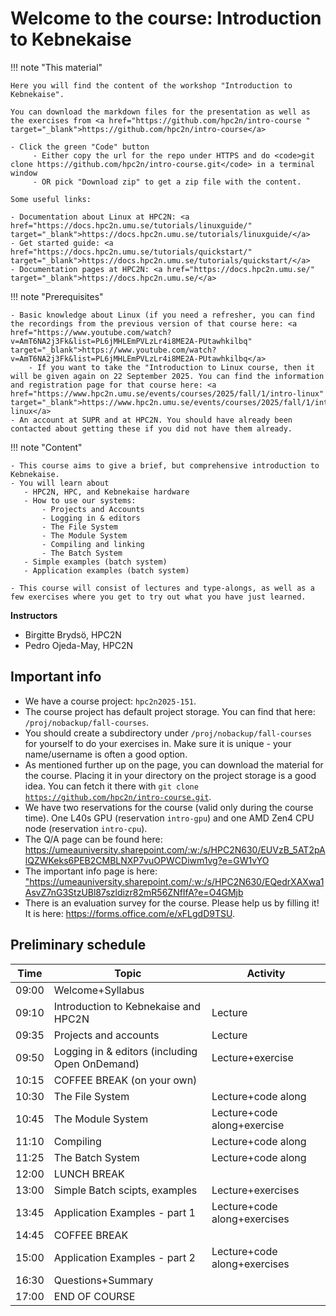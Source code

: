 # Welcome to the course: Introduction to Kebnekaise

!!! note "This material"
   
    Here you will find the content of the workshop "Introduction to Kebnekaise". 

    You can download the markdown files for the presentation as well as the exercises from <a href="https://github.com/hpc2n/intro-course " target="_blank">https://github.com/hpc2n/intro-course</a>

    - Click the green "Code" button
         - Either copy the url for the repo under HTTPS and do <code>git clone https://github.com/hpc2n/intro-course.git</code> in a terminal window
         - OR pick "Download zip" to get a zip file with the content. 
 
    Some useful links: 

    - Documentation about Linux at HPC2N: <a href="https://docs.hpc2n.umu.se/tutorials/linuxguide/" target="_blank">https://docs.hpc2n.umu.se/tutorials/linuxguide/</a>
    - Get started guide: <a href="https://docs.hpc2n.umu.se/tutorials/quickstart/" target="_blank">https://docs.hpc2n.umu.se/tutorials/quickstart/</a>
    - Documentation pages at HPC2N: <a href="https://docs.hpc2n.umu.se/" target="_blank">https://docs.hpc2n.umu.se/</a> 

!!! note "Prerequisites"

    - Basic knowledge about Linux (if you need a refresher, you can find the recordings from the previous version of that course here: <a href="https://www.youtube.com/watch?v=AmT6NA2j3Fk&list=PL6jMHLEmPVLzLr4i8ME2A-PUtawhkilbq" target="_blank">https://www.youtube.com/watch?v=AmT6NA2j3Fk&list=PL6jMHLEmPVLzLr4i8ME2A-PUtawhkilbq</a>
        - If you want to take the "Introduction to Linux course, then it will be given again on 22 September 2025. You can find the information and registration page for that course here: <a href="https://www.hpc2n.umu.se/events/courses/2025/fall/1/intro-linux" target="_blank">https://www.hpc2n.umu.se/events/courses/2025/fall/1/intro-linux</a>
    - An account at SUPR and at HPC2N. You should have already been contacted about getting these if you did not have them already. 

!!! note "Content"
 
    - This course aims to give a brief, but comprehensive introduction to Kebnekaise.
    - You will learn about
       - HPC2N, HPC, and Kebnekaise hardware
       - How to use our systems: 
           - Projects and Accounts 
           - Logging in & editors
           - The File System
           - The Module System
           - Compiling and linking
           - The Batch System
       - Simple examples (batch system)
       - Application examples (batch system)

    - This course will consist of lectures and type-alongs, as well as a few exercises where you get to try out what you have just learned.    

**Instructors**

- Birgitte Brydsö, HPC2N
- Pedro Ojeda-May, HPC2N

## Important info

- We have a course project: ``hpc2n2025-151``.
- The course project has default project storage. You can find that here: ``/proj/nobackup/fall-courses``.
- You should create a subdirectory under ``/proj/nobackup/fall-courses`` for yourself to do your exercises in. Make sure it is unique - your name/username is often a good option.
- As mentioned further up on the page, you can download the material for the course. Placing it in your directory on the project storage is a good idea. You can fetch it there with <code>git clone https://github.com/hpc2n/intro-course.git</code>. 
- We have two reservations for the course (valid only during the course time). One L40s GPU (reservation ``intro-gpu``) and one AMD Zen4 CPU node (reservation ``intro-cpu``). 
- The Q/A page can be found here: <a href="https://umeauniversity.sharepoint.com/:w:/s/HPC2N630/EUVzB_5AT2pAlQZWKeks6PEB2CMBLNXP7vuOPWCDiwm1vg?e=GW1vYO" target="_blank">https://umeauniversity.sharepoint.com/:w:/s/HPC2N630/EUVzB_5AT2pAlQZWKeks6PEB2CMBLNXP7vuOPWCDiwm1vg?e=GW1vYO</a>
- The important info page is here: <a href="https://umeauniversity.sharepoint.com/:w:/s/HPC2N630/EQedrXAXwa1AsvZ7nG3StzUBl87szldizr82mR56ZNfIfA?e=O4GMjb" target="_blank">"https://umeauniversity.sharepoint.com/:w:/s/HPC2N630/EQedrXAXwa1AsvZ7nG3StzUBl87szldizr82mR56ZNfIfA?e=O4GMjb</a> 
- There is an evaluation survey for the course. Please help us by filling it! It is here: <a href="https://forms.office.com/e/xFLgdD9TSU" target="_blank">https://forms.office.com/e/xFLgdD9TSU</a>. 

## Preliminary schedule


| Time | Topic | Activity | 
| ---- | ----- | -------- |
| 09:00 | Welcome+Syllabus | |
| 09:10 | Introduction to Kebnekaise and HPC2N | Lecture |
| 09:35 | Projects and accounts | Lecture |  
| 09:50 | Logging in & editors (including Open OnDemand) | Lecture+exercise | 
| 10:15 | COFFEE BREAK (on your own)
| 10:30 | The File System | Lecture+code along |
| 10:45 | The Module System | Lecture+code along+exercise |
| 11:10 | Compiling | Lecture+code along |
| 11:25 | The Batch System | Lecture+code along |
| 12:00 | LUNCH BREAK | |  
| 13:00 | Simple Batch scipts, examples | Lecture+exercises | 
| 13:45 | Application Examples - part 1 | Lecture+code along+exercises |
| 14:45 | COFFEE BREAK | |  
| 15:00 | Application Examples - part 2 | Lecture+code along+exercises | 
| 16:30 | Questions+Summary | | 
| 17:00 | END OF COURSE | | 

